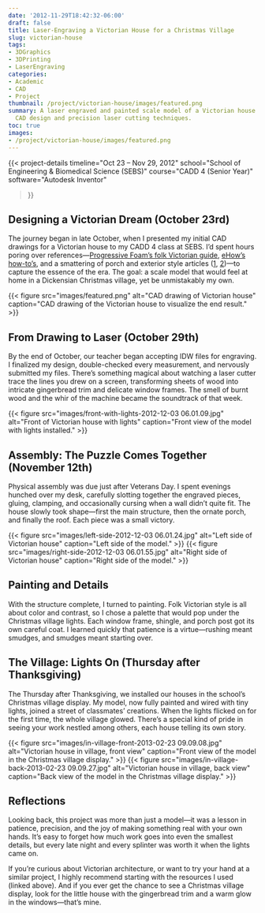 ```yaml
---
date: '2012-11-29T18:42:32-06:00'
draft: false
title: Laser-Engraving a Victorian House for a Christmas Village
slug: victorian-house
tags:
- 3DGraphics
- 3DPrinting
- LaserEngraving
categories:
- Academic
- CAD
- Project
thumbnail: /project/victorian-house/images/featured.png
summary: A laser engraved and painted scale model of a Victorian house created using
  CAD design and precision laser cutting techniques.
toc: true
images:
- /project/victorian-house/images/featured.png
---
```

{{< project-details
  timeline="Oct 23 – Nov 29, 2012"
  school="School of Engineering & Biomedical Science (SEBS)"
  course="CADD 4 (Senior Year)"
  software="Autodesk Inventor"
>}}

## Designing a Victorian Dream (October 23rd)

The journey began in late October, when I presented my initial CAD drawings for a Victorian house to my CADD 4 class at SEBS. I’d spent hours poring over references—[Progressive Foam’s folk Victorian guide](http://www.progressivefoam.com/folk-victorian-home-style), [eHow’s how-to’s](http://www.ehow.com/how_5744379_build-folk-victorian-house.html), and a smattering of porch and exterior style articles ([1](http://www.ehow.com/list_6509370_ideas-victorian-house-exterior.html), [2](http://www.ehow.com/list_7389523_porch-styles-folk-victorian-homes.html))—to capture the essence of the era. The goal: a scale model that would feel at home in a Dickensian Christmas village, yet be unmistakably my own.

{{< figure src="images/featured.png" alt="CAD drawing of Victorian house" caption="CAD drawing of the Victorian house to visualize the end result." >}}

## From Drawing to Laser (October 29th)

By the end of October, our teacher began accepting IDW files for engraving. I finalized my design, double-checked every measurement, and nervously submitted my files. There’s something magical about watching a laser cutter trace the lines you drew on a screen, transforming sheets of wood into intricate gingerbread trim and delicate window frames. The smell of burnt wood and the whir of the machine became the soundtrack of that week.

{{< figure src="images/front-with-lights-2012-12-03 06.01.09.jpg" alt="Front of Victorian house with lights" caption="Front view of the model with lights installed." >}}

## Assembly: The Puzzle Comes Together (November 12th)

Physical assembly was due just after Veterans Day. I spent evenings hunched over my desk, carefully slotting together the engraved pieces, gluing, clamping, and occasionally cursing when a wall didn’t quite fit. The house slowly took shape—first the main structure, then the ornate porch, and finally the roof. Each piece was a small victory.

{{< figure src="images/left-side-2012-12-03 06.01.24.jpg" alt="Left side of Victorian house" caption="Left side of the model." >}}
{{< figure src="images/right-side-2012-12-03 06.01.55.jpg" alt="Right side of Victorian house" caption="Right side of the model." >}}

## Painting and Details

With the structure complete, I turned to painting. Folk Victorian style is all about color and contrast, so I chose a palette that would pop under the Christmas village lights. Each window frame, shingle, and porch post got its own careful coat. I learned quickly that patience is a virtue—rushing meant smudges, and smudges meant starting over.

## The Village: Lights On (Thursday after Thanksgiving)

The Thursday after Thanksgiving, we installed our houses in the school’s Christmas village display. My model, now fully painted and wired with tiny lights, joined a street of classmates’ creations. When the lights flicked on for the first time, the whole village glowed. There’s a special kind of pride in seeing your work nestled among others, each house telling its own story.

{{< figure src="images/in-village-front-2013-02-23 09.09.08.jpg" alt="Victorian house in village, front view" caption="Front view of the model in the Christmas village display." >}}
{{< figure src="images/in-village-back-2013-02-23 09.09.27.jpg" alt="Victorian house in village, back view" caption="Back view of the model in the Christmas village display." >}}

## Reflections

Looking back, this project was more than just a model—it was a lesson in patience, precision, and the joy of making something real with your own hands. It’s easy to forget how much work goes into even the smallest details, but every late night and every splinter was worth it when the lights came on.

If you’re curious about Victorian architecture, or want to try your hand at a similar project, I highly recommend starting with the resources I used (linked above). And if you ever get the chance to see a Christmas village display, look for the little house with the gingerbread trim and a warm glow in the windows—that’s mine.
